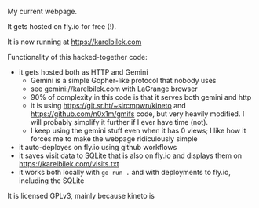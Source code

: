 My current webpage.

It gets hosted on fly.io for free (!).

It is now running at https://karelbilek.com

Functionality of this hacked-together code:

* it gets hosted both as HTTP and Gemini
  * Gemini is a simple Gopher-like protocol that nobody uses
  * see gemini://karelbilek.com with LaGrange browser
  * 90% of complexity in this code is that it serves both gemini and http
  * it is using https://git.sr.ht/~sircmpwn/kineto and https://github.com/n0x1m/gmifs code, but very heavily modified. I will probably simplify it further if I ever have time (not).
  * I keep using the gemini stuff even when it has 0 views; I like how it forces me to make the webpage ridiculously simple
* it auto-deployes on fly.io using github workflows
* it saves visit data to SQLite that is also on fly.io and displays them on https://karelbilek.com/visits.txt
* it works both locally with `go run .` and with deployments to fly.io, including the SQLite

It is licensed GPLv3, mainly because kineto is